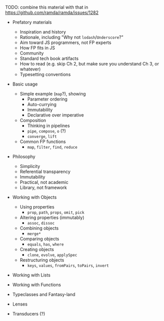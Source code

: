 TODO: combine this material with that in https://github.com/ramda/ramda/issues/1282

- Prefatory materials

    - Inspiration and history
    - Rationale, including "Why not `lodash`/`Underscore`?"
    - Aim toward JS programmers, not FP experts
    - How FP fits in JS
    - Community
    - Standard tech book artifacts
    - How to read (e.g. skip Ch 2, but make sure you understand Ch 3, or whatever)
    - Typesetting conventions

- Basic usage
  - Simple example (`map`?), showing
    - Parameter ordering
    - Auto-currying
    - Immutability
    - Declarative over imperative
  - Composition
    - Thinking in pipelines
    - `pipe`, `compose`, `o` (?)
    - `converge`, `lift`
  - Common FP functions
    - `map`, `filter`, `find`, `reduce`

- Philosophy
  - Simplicity
  - Referential transparency
  - Immutability
  - Practical, not academic
  - Library, not framework

- Working with Objects
  - Using properties
    - `prop`, `path`, `props`, `omit`, `pick`
  - Altering properties (immutably)
    - `assoc`, `dissoc`
  - Combining objects
    - `merge*`
  - Comparing objects
    - `equals`, `has`, `where`
  - Creating objects
    - `clone`, `evolve`, `applySpec`
  - Restructuring objects
    - `keys`, `values`, `fromPairs`, `toPairs`, `invert`

- Working with Lists


- Working with Functions


- Typeclasses and Fantasy-land


- Lenses


- Transducers (?)


